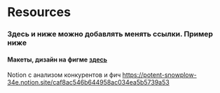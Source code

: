 # Resources
### Здесь и ниже можно добавлять менять ссылки. Пример ниже
#### Макеты, дизайн на фигме [здесь](https://www.figma.com/file/jTWoDIr7YNXFhcr2miA70j/%D0%92%D0%A2%D0%91?type=design&node-id=0%3A1&mode=design&t=0c7jd079l5OywaVD-1)
Notion с анализом конкурентов и фич https://potent-snowplow-34e.notion.site/caf8ac546b644958ac034ea5b5739a53
